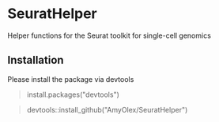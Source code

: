 # SeuratHelper
Helper functions for the Seurat toolkit for single-cell genomics

## Installation
Please install the package via devtools

> install.packages("devtools")

> devtools::install_github("AmyOlex/SeuratHelper")
